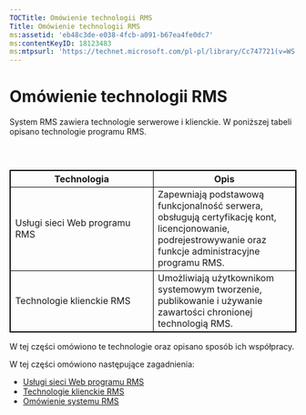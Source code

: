 ```yaml
---
TOCTitle: Omówienie technologii RMS
Title: Omówienie technologii RMS
ms:assetid: 'eb48c3de-e038-4fcb-a091-b67ea4fe0dc7'
ms:contentKeyID: 18123483
ms:mtpsurl: 'https://technet.microsoft.com/pl-pl/library/Cc747721(v=WS.10)'
---
```


Omówienie technologii RMS
=========================

System RMS zawiera technologie serwerowe i klienckie. W poniższej tabeli opisano technologie programu RMS.

###  

 
<table style="border:1px solid black;">
<colgroup>
<col width="50%" />
<col width="50%" />
</colgroup>
<thead>
<tr class="header">
<th style="border:1px solid black;" >Technologia</th>
<th style="border:1px solid black;" >Opis</th>
</tr>
</thead>
<tbody>
<tr class="odd">
<td style="border:1px solid black;">Usługi sieci Web programu RMS</td>
<td style="border:1px solid black;">Zapewniają podstawową funkcjonalność serwera, obsługują certyfikację kont, licencjonowanie, podrejestrowywanie oraz funkcje administracyjne programu RMS.</td>
</tr>
<tr class="even">
<td style="border:1px solid black;">Technologie klienckie RMS</td>
<td style="border:1px solid black;">Umożliwiają użytkownikom systemowym tworzenie, publikowanie i używanie zawartości chronionej technologią RMS.</td>
</tr>
</tbody>
</table>
  
W tej części omówiono te technologie oraz opisano sposób ich współpracy.
  
W tej części omówiono następujące zagadnienia:
  
-   [Usługi sieci Web programu RMS](https://technet.microsoft.com/ed8dbb2e-0590-4502-afc4-54f66b96d515)  
-   [Technologie klienckie RMS](https://technet.microsoft.com/6980468a-fc8c-489b-966f-2921ec268e74)  
-   [Omówienie systemu RMS](https://technet.microsoft.com/cbd14635-e17e-42b8-9fd8-6fdce42ffe07)
